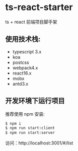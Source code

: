 <!--
 * @description: 
 * @author: tracyqiu
 * @LastEditors: tracyqiu
 * @LastEditTime: 2019-08-29 16:27:18
 -->
# ts-react-starter

ts + react 前端项目脚手架

## 使用技术栈:

* typescript 3.x
* koa
* postcss
* webpack4.x
* react16.x
* mobx
* antd3.x

## 开发环境下运行项目

推荐使用 npm 安装:

```bash
$ npm i
$ npm run start:client
$ npm run start:server
```

访问：http://localhost:3001/#/list
